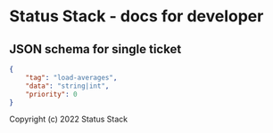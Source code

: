 # Status Stack - docs for developer

JSON schema for single ticket
-----------------------------
```json
{
    "tag": "load-averages",
    "data": "string|int",
    "priority": 0
}
```

Copyright (c) 2022 Status Stack